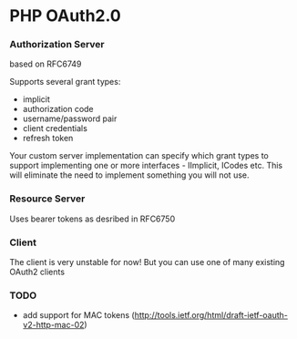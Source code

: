 # PHP OAuth2.0

### Authorization Server
based on RFC6749 

Supports several grant types:
 - implicit
 - authorization code
 - username/password pair
 - client credentials
 - refresh token

Your custom server implementation can specify which grant types to support
implementing one or more interfaces - IImplicit, ICodes etc.
This will eliminate the need to implement something you will not use.

### Resource Server
Uses bearer tokens as desribed in RFC6750

### Client
The client is very unstable for now! But you can use one of many existing OAuth2 clients

### TODO
 - add support for MAC tokens (http://tools.ietf.org/html/draft-ietf-oauth-v2-http-mac-02)
